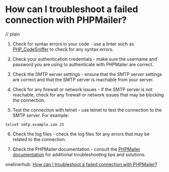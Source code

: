 # How can I troubleshoot a failed connection with PHPMailer?
// plain

1. Check for syntax errors in your code - use a linter such as [PHP_CodeSniffer](https://github.com/squizlabs/PHP_CodeSniffer) to check for any syntax errors.

2. Check your authentication credentials - make sure the username and password you are using to authenticate with PHPMailer are correct.

3. Check the SMTP server settings - ensure that the SMTP server settings are correct and that the SMTP server is reachable from your server.

4. Check for any firewall or network issues - if the SMTP server is not reachable, check for any firewall or network issues that may be blocking the connection.

5. Test the connection with telnet - use telnet to test the connection to the SMTP server. For example:

```
telnet smtp.example.com 25
```

6. Check the log files - check the log files for any errors that may be related to the connection.

7. Check the PHPMailer documentation - consult the [PHPMailer documentation](https://github.com/PHPMailer/PHPMailer/wiki/Troubleshooting) for additional troubleshooting tips and solutions.

onelinerhub: [How can I troubleshoot a failed connection with PHPMailer?](https://onelinerhub.com/phpmailer/how-can-i-troubleshoot-a-failed-connection-with-phpmailer)